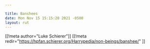 ```yaml
---

title: Banshees
date: Mon Nov 15 15:15:28 2021 -0500
layout: rut
---
```


[[!meta author="Luke Schierer"]]
[[!meta redir="https://hpfan.schierer.org/Harrypedia/non-beings/banshee/" ]]
